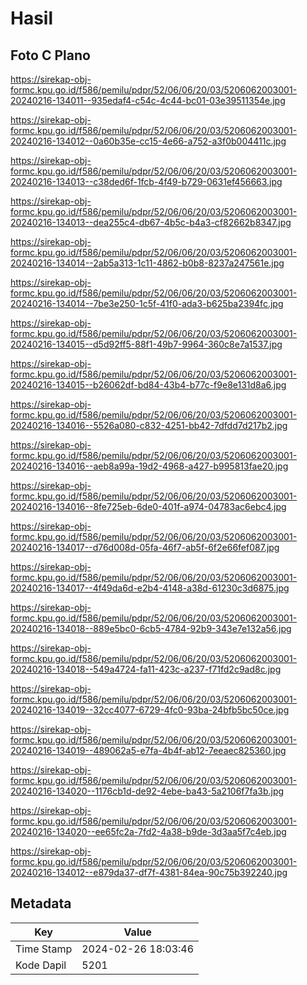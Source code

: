 # Hasil

## Foto C Plano

https://sirekap-obj-formc.kpu.go.id/f586/pemilu/pdpr/52/06/06/20/03/5206062003001-20240216-134011--935edaf4-c54c-4c44-bc01-03e39511354e.jpg

https://sirekap-obj-formc.kpu.go.id/f586/pemilu/pdpr/52/06/06/20/03/5206062003001-20240216-134012--0a60b35e-cc15-4e66-a752-a3f0b004411c.jpg

https://sirekap-obj-formc.kpu.go.id/f586/pemilu/pdpr/52/06/06/20/03/5206062003001-20240216-134013--c38ded6f-1fcb-4f49-b729-0631ef456663.jpg

https://sirekap-obj-formc.kpu.go.id/f586/pemilu/pdpr/52/06/06/20/03/5206062003001-20240216-134013--dea255c4-db67-4b5c-b4a3-cf82662b8347.jpg

https://sirekap-obj-formc.kpu.go.id/f586/pemilu/pdpr/52/06/06/20/03/5206062003001-20240216-134014--2ab5a313-1c11-4862-b0b8-8237a247561e.jpg

https://sirekap-obj-formc.kpu.go.id/f586/pemilu/pdpr/52/06/06/20/03/5206062003001-20240216-134014--7be3e250-1c5f-41f0-ada3-b625ba2394fc.jpg

https://sirekap-obj-formc.kpu.go.id/f586/pemilu/pdpr/52/06/06/20/03/5206062003001-20240216-134015--d5d92ff5-88f1-49b7-9964-360c8e7a1537.jpg

https://sirekap-obj-formc.kpu.go.id/f586/pemilu/pdpr/52/06/06/20/03/5206062003001-20240216-134015--b26062df-bd84-43b4-b77c-f9e8e131d8a6.jpg

https://sirekap-obj-formc.kpu.go.id/f586/pemilu/pdpr/52/06/06/20/03/5206062003001-20240216-134016--5526a080-c832-4251-bb42-7dfdd7d217b2.jpg

https://sirekap-obj-formc.kpu.go.id/f586/pemilu/pdpr/52/06/06/20/03/5206062003001-20240216-134016--aeb8a99a-19d2-4968-a427-b995813fae20.jpg

https://sirekap-obj-formc.kpu.go.id/f586/pemilu/pdpr/52/06/06/20/03/5206062003001-20240216-134016--8fe725eb-6de0-401f-a974-04783ac6ebc4.jpg

https://sirekap-obj-formc.kpu.go.id/f586/pemilu/pdpr/52/06/06/20/03/5206062003001-20240216-134017--d76d008d-05fa-46f7-ab5f-6f2e66fef087.jpg

https://sirekap-obj-formc.kpu.go.id/f586/pemilu/pdpr/52/06/06/20/03/5206062003001-20240216-134017--4f49da6d-e2b4-4148-a38d-61230c3d6875.jpg

https://sirekap-obj-formc.kpu.go.id/f586/pemilu/pdpr/52/06/06/20/03/5206062003001-20240216-134018--889e5bc0-6cb5-4784-92b9-343e7e132a56.jpg

https://sirekap-obj-formc.kpu.go.id/f586/pemilu/pdpr/52/06/06/20/03/5206062003001-20240216-134018--549a4724-fa11-423c-a237-f71fd2c9ad8c.jpg

https://sirekap-obj-formc.kpu.go.id/f586/pemilu/pdpr/52/06/06/20/03/5206062003001-20240216-134019--32cc4077-6729-4fc0-93ba-24bfb5bc50ce.jpg

https://sirekap-obj-formc.kpu.go.id/f586/pemilu/pdpr/52/06/06/20/03/5206062003001-20240216-134019--489062a5-e7fa-4b4f-ab12-7eeaec825360.jpg

https://sirekap-obj-formc.kpu.go.id/f586/pemilu/pdpr/52/06/06/20/03/5206062003001-20240216-134020--1176cb1d-de92-4ebe-ba43-5a2106f7fa3b.jpg

https://sirekap-obj-formc.kpu.go.id/f586/pemilu/pdpr/52/06/06/20/03/5206062003001-20240216-134020--ee65fc2a-7fd2-4a38-b9de-3d3aa5f7c4eb.jpg

https://sirekap-obj-formc.kpu.go.id/f586/pemilu/pdpr/52/06/06/20/03/5206062003001-20240216-134012--e879da37-df7f-4381-84ea-90c75b392240.jpg


## Metadata

| Key        | Value               |
| ---------- | ------------------- |
| Time Stamp | 2024-02-26 18:03:46 |
| Kode Dapil | 5201                |



